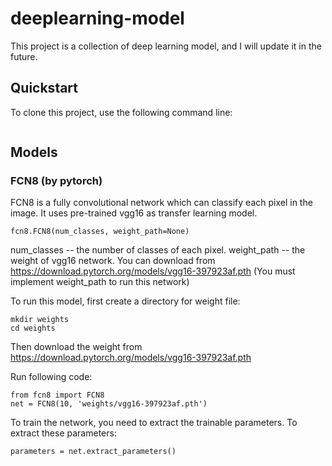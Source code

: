 # deeplearning-model
This project is a collection of deep learning model, and I will update it in the future.

## Quickstart

To clone this project, use the following command line:
```
```

## Models

### FCN8 (by pytorch)
FCN8 is a fully convolutional network which can classify each pixel in the image.
It uses pre-trained vgg16 as transfer learning model.

```
fcn8.FCN8(num_classes, weight_path=None)
```
num_classes -- the number of classes of each pixel.
weight_path -- the weight of vgg16 network. You can download from https://download.pytorch.org/models/vgg16-397923af.pth
(You must implement weight_path to run this network)


To run this model, first create a directory for weight file:
```
mkdir weights
cd weights
```
Then download the weight from https://download.pytorch.org/models/vgg16-397923af.pth

Run following code:
```
from fcn8 import FCN8
net = FCN8(10, 'weights/vgg16-397923af.pth')
```

To train the network, you need to extract the trainable parameters. To extract these parameters:
```
parameters = net.extract_parameters()
```
